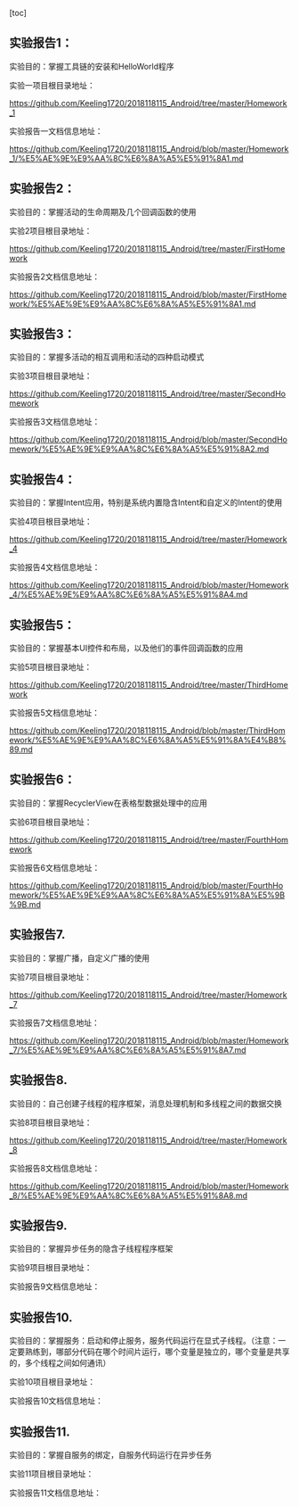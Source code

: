 [toc]

## 实验报告1：

实验目的：掌握工具链的安装和HelloWorld程序

实验一项目根目录地址：

https://github.com/Keeling1720/2018118115_Android/tree/master/Homework_1

实验报告一文档信息地址：

https://github.com/Keeling1720/2018118115_Android/blob/master/Homework_1/%E5%AE%9E%E9%AA%8C%E6%8A%A5%E5%91%8A1.md



## 实验报告2：

实验目的：掌握活动的生命周期及几个回调函数的使用

实验2项目根目录地址：

https://github.com/Keeling1720/2018118115_Android/tree/master/FirstHomework

实验报告2文档信息地址：

https://github.com/Keeling1720/2018118115_Android/blob/master/FirstHomework/%E5%AE%9E%E9%AA%8C%E6%8A%A5%E5%91%8A1.md



## 实验报告3：

实验目的：掌握多活动的相互调用和活动的四种启动模式

实验3项目根目录地址：

https://github.com/Keeling1720/2018118115_Android/tree/master/SecondHomework

实验报告3文档信息地址：

https://github.com/Keeling1720/2018118115_Android/blob/master/SecondHomework/%E5%AE%9E%E9%AA%8C%E6%8A%A5%E5%91%8A2.md



## 实验报告4：

实验目的：掌握Intent应用，特别是系统内置隐含Intent和自定义的Intent的使用

实验4项目根目录地址：

https://github.com/Keeling1720/2018118115_Android/tree/master/Homework_4

实验报告4文档信息地址：

https://github.com/Keeling1720/2018118115_Android/blob/master/Homework_4/%E5%AE%9E%E9%AA%8C%E6%8A%A5%E5%91%8A4.md



## 实验报告5：

实验目的：掌握基本UI控件和布局，以及他们的事件回调函数的应用

实验5项目根目录地址：

https://github.com/Keeling1720/2018118115_Android/tree/master/ThirdHomework

实验报告5文档信息地址：

https://github.com/Keeling1720/2018118115_Android/blob/master/ThirdHomework/%E5%AE%9E%E9%AA%8C%E6%8A%A5%E5%91%8A%E4%B8%89.md



## 实验报告6：

实验目的：掌握RecyclerView在表格型数据处理中的应用

实验6项目根目录地址：

https://github.com/Keeling1720/2018118115_Android/tree/master/FourthHomework

实验报告6文档信息地址：

https://github.com/Keeling1720/2018118115_Android/blob/master/FourthHomework/%E5%AE%9E%E9%AA%8C%E6%8A%A5%E5%91%8A%E5%9B%9B.md



## 实验报告7.

实验目的：掌握广播，自定义广播的使用

实验7项目根目录地址：

https://github.com/Keeling1720/2018118115_Android/tree/master/Homework_7

实验报告7文档信息地址：

https://github.com/Keeling1720/2018118115_Android/blob/master/Homework_7/%E5%AE%9E%E9%AA%8C%E6%8A%A5%E5%91%8A7.md



## 实验报告8.

实验目的：自己创建子线程的程序框架，消息处理机制和多线程之间的数据交换

实验8项目根目录地址：

https://github.com/Keeling1720/2018118115_Android/tree/master/Homework_8

实验报告8文档信息地址：

https://github.com/Keeling1720/2018118115_Android/blob/master/Homework_8/%E5%AE%9E%E9%AA%8C%E6%8A%A5%E5%91%8A8.md



## 实验报告9.

实验目的：掌握异步任务的隐含子线程程序框架

实验9项目根目录地址：



实验报告9文档信息地址：



## 实验报告10.

实验目的：掌握服务：启动和停止服务，服务代码运行在显式子线程。（注意：一定要熟练到，哪部分代码在哪个时间片运行，哪个变量是独立的，哪个变量是共享的，多个线程之间如何通讯）

实验10项目根目录地址：



实验报告10文档信息地址：



## 实验报告11.

实验目的：掌握自服务的绑定，自服务代码运行在异步任务

实验11项目根目录地址：



实验报告11文档信息地址：

